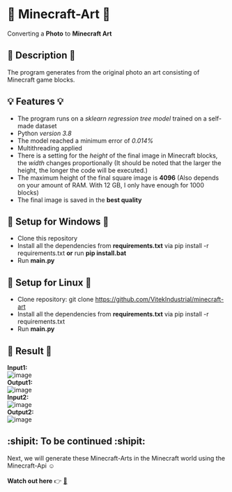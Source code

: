 # :art: **Minecraft-Art** :art:
Converting a **Photo** to **Minecraft Art**
## :ledger: **Description** :ledger:
The program generates from the original photo an art consisting of Minecraft game blocks.
## :bulb: Features :bulb:
+ The program runs on a *sklearn regression tree model* trained on a self-made dataset
+ Python *version 3.8*
+ The model reached a minimum error of *0.014%*
+ Multithreading applied
+ There is a setting for the *height* of the final image in Minecraft blocks, the *width* changes proportionally (It should be noted that the larger the height, the longer the code will be executed.)
+ The maximum height of the final square image is **4096** (Also depends on your amount of RAM. With 12 GB, I only have enough for 1000 blocks)
+ The final image is saved in the **best quality**
## :floppy_disk: Setup for Windows :floppy_disk:
+ Clone this repository
+ Install all the dependencies from **requirements.txt** via pip install -r requirements.txt **or** run **pip install.bat**
+ Run **main.py**
## :floppy_disk: Setup for Linux :floppy_disk:
+ Clone repository: git clone https://github.com/VitekIndustrial/minecraft-art
+ Install all the dependencies from **requirements.txt** via pip install -r requirements.txt
+ Run **main.py**
## :cookie: Result :cookie:
**Input1:**
<br/>
![image](https://user-images.githubusercontent.com/104269586/164979346-9f9908b8-e147-4411-8706-8577a0fcf0ed.png)
<br/>
**Output1:**
<br/>
![image](https://user-images.githubusercontent.com/104269586/164979535-9e362c42-03d1-4cca-b17c-257d0be22ad6.png)
<br/>
**Input2:**
<br/>
![image](https://user-images.githubusercontent.com/104269586/164993887-5c6dbe27-75fd-483a-b433-9c6eff2d5fd2.jpg)
<br/>
**Output2:**
<br/>
![image](https://user-images.githubusercontent.com/104269586/164993950-3b8eef24-f153-4b21-b207-6ee09d297933.jpg)
## :shipit: To be continued :shipit:
Next, we will generate these Minecraft-Arts in the Minecraft world using the Minecraft-Api :relaxed:
<br/>
<br/>
**Watch out here** :point_right: [:open_file_folder:](https://github.com/VitekIndustrial/minecraft-art-in-minecraft-world)
